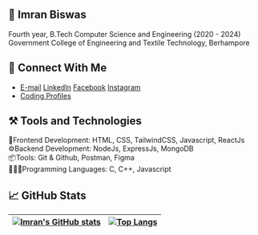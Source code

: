 ## 🤖 Imran Biswas
Fourth year, B.Tech Computer Science and Engineering (2020 - 2024)  
Government College of Engineering and Textile Technology, Berhampore  

## 👻 Connect With Me
- <a href="mailto:imranbiswas2209@gmail.com">E-mail</a>   <a href="https://www.linkedin.com/in/imranbiswas/" rel="nofollow">LinkedIn</a>   <a href="https://www.facebook.com/imran.biswas.73700" rel="nofollow">Facebook</a>   <a href="https://www.instagram.com/___utopian_/" rel="nofollow">Instagram</a>  
- <a href="https://linktr.ee/imran_biswas" rel="nofollow">Coding Profiles</a></p>

## ⚒️ Tools and Technologies
🎨Frontend Development: HTML, CSS, TailwindCSS, Javascript, ReactJs  
⚙️Backend Development: NodeJs, ExpressJs, MongoDB  
📦Tools: Git & Github, Postman, Figma  
🧑🏽‍💻Programming Languages: C, C++, Javascript  

## 📈 GitHub Stats
| [![Imran's GitHub stats](https://github-readme-stats.vercel.app/api?username=utopian-coder)](https://github.com/utopian-coder/github-readme-stats) | [![Top Langs](https://github-readme-stats.vercel.app/api/top-langs/?username=utopian-coder&layout=compact)](https://github.com/utopian-coder/github-readme-stats) |
| --- | --- |
